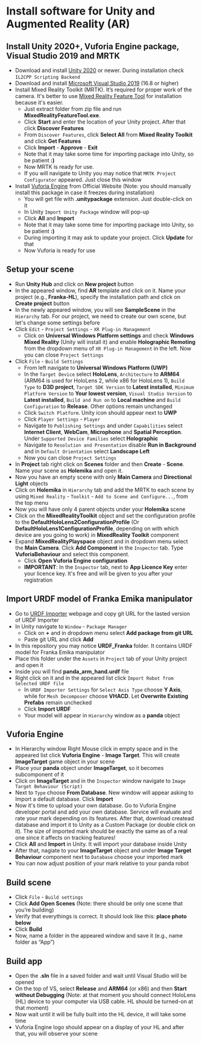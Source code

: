 # Install software for Unity and Augmented Reality (AR)
## Install Unity 2020+, Vuforia Engine package, Visual Studio 2019 and MRTK
* Download and install [Unity 2020](https://unity3d.com/get-unity/download) or newer. During installation check `IL2CPP Scripting Backend`
* Download and install [Microsoft Visual Studio 2019](https://visualstudio.microsoft.com/downloads/) (16.8 or higher)
* Install Mixed Reality Toolkit (MRTK). It’s required for proper work of the camera. It's better to use [Mixed Reality Feature Tool](https://www.microsoft.com/en-us/download/details.aspx?id=102778) for installation because it's easier. 
  - Just extract folder from zip file and run **MixedRealityFeatureTool.exe**. 
  - Click **Start** and enter the location of your Unity project. After that click **Discover Features**
  - From `Discover Features`, click **Select All** from **Mixed Reality Toolkit** and click **Get Features**
  - Click **Import** - **Approve** - **Exit**
  - Note that it may take some time for importing package into Unity, so be patient **:)**
  - Now MRTK is ready for use. 
  - If you will navigate to Unity you may notice that `MRTK Project Configurator` appeared. Just close this window 
* Install [Vuforia Engine](https://developer.vuforia.com/downloads/sdk) from Official Website (Note: you should manually install this package in case it freezes during installation)
  - You will get file with **.unitypackage** extension. Just double-click on it
  - In Unity `Import Unity Package` window will pop-up
  - Click **All** and **Import**
  - Note that it may take some time for importing package into Unity, so be patient **:)**
  - During importing it may ask to update your project. Click **Update** for that
  - Now Vuforia is ready for use
## Setup your scene
* Run **Unity Hub** and click on **New project** button
* In the appeared window, find **AR** template and click on it. Name your project (e.g., **Franka-HL**), specify the installation path and click on **Create project** button
* In the newly appeared window, you will see **SampleScene** in the `Hierarchy` tab. For our project, we need to create our own scene, but let's change some settings before
* Click `Edit` - `Project Settings` - `XR Plug-in Management`
  - Click on **Universal Windows Platform settings** and check **Windows Mixed Reality** (Unity will install it) and enable **Holographic Remoting** from the dropdown menu of `XR Plug-in Management` in the left. Now you can close `Project Settings`
* Click `File` - `Build Settings` 
  - From left navigate to **Universal Windows Platform (UWP)** 
  - In the `Target Device` select **HoloLens**, `Architecture` to **ARM64** (ARM64 is used for HoloLens 2, while x86 for HoloLens 1), `Build Type` to **D3D project**, `Target SDK Version` to **Latest installed**, `Minimum Platform Version` to **Your lowest version**, `Visual Studio Version` to **Latest installed**, `Build and Run on` to **Local machine** and `Build Configuration` to **Release**. Other options remain unchanged
  - Click `Switch Platform`. Unity icon should appear next to **UWP**
  - Click `Player Settings` - `Player`
  - Navigate to `Publishing Settings` and under `Capabilities` select **Internet Client**, **WebCam**, **Microphone** and **Spatial Perception**. Under `Supported Device Families` select **Holographic**
  - Navigate to `Resolution and Presentation` disable **Run in Background** and in `Default Orientation` select **Landscape Left**
  - Now you can close `Project Settings`
* In **Project** tab right click on **Scenes** folder and then **Create** - **Scene**. Name your scene as **Holemika** and open it.
* Now you have an empty scene with only **Main Camera** and **Directional Light** objects
* Click on **Holemika** in `Hierarchy` tab and add the MRTK to each scene by using `Mixed Reality` - `Toolkit` - `Add to Scene and Configure...`, from the top menu
* Now you will have only 4 parent objects under your **Holemika** scene
* Click on the **MixedRealityToolkit** object and set the configuration profile to the **DefaultHoloLens2ConfigurationProfile** (Or **DefaultHoloLens1ConfigurationProfile**, depending on with which device are you going to work) in **MixedReality Toolkit** component
* Expand **MixedRealityPlayspace** object and in dropdown menu select the **Main Camera**. Click **Add Component** in the `Inspector` tab. Type **VuforiaBehaviour** and select this component. 
  - Click **Open Vuforia Engine configuration** 
  - **IMPORTANT**: In the `Inspector` tab, next to **App Licence Key** enter your licence key. It's free and will be given to you after your registration
## Import URDF model of Franka Emika manipulator
* Go to [URDF Importer](https://github.com/Unity-Technologies/URDF-Importer) webpage and copy git URL for the lasted version of URDF Importer
* In Unity navigate to `Window` - `Package Manager`
  - Click on **+** and in dropdown menu select **Add package from git URL**
  - Paste git URL and click **Add**
* In this repository you may notice **URDF_Franka** folder. It contains URDF model for Franka Emika manipulator
* Place this folder under the `Assets` in `Project` tab of your Unity project and open it
* Inside you will find **panda_arm_hand.urdf** file
* Right click on it and in the appeared list click `Import Robot from Selected URDF file`
  - In `URDF Importer Settings` for `Select Axis Type` choose **Y Axis**, while for `Mesh Decomposer` choose **VHACD**. Let **Overwrite Existing Prefabs** remain unchecked
  - Click **Import URDF**
  - Your model will appear in `Hierarchy` window as a **panda** object
## Vuforia Engine
* In Hierarchy window Right Mouse click in empty space and in the appeared list click **Vuforia Engine** - **Image Target**. This will create **ImageTarget** game object in your scene
* Place your **panda** object under **ImageTarget**, so it becomes subcomponent of it
* Click on **ImageTarget** and in the `Inspector` window navigate to `Image Target Behaviour (Script)`
* Next to `Type` choose **From Database**. New window will appear asking to Import a default database. Click **Import**
* Now it's time to upload your own database. Go to Vuforia Engine developer portal and add your own database. Service will evaluate and rate your mark depending on its features. After that, download createad database and import it to Unity as a Custom Package (or double click on it). The size of imported mark should be exactly the same as of a real one since it affects on tracking features!
* Click **All** and **Import** in Unity. It will import your database inside Unity
* After that, nagiate to your **ImageTarget** object and under **Image Target Behaviour** component next to `Database` choose your imported mark
* You can now adjust position of your mark relative to your panda robot
## Build scene
* Click `File` - `Build settings`
* Click **Add Open Scenes** (Note: there should be only one scene that you’re building)
* Verify that everythings is correct. It should look like this: **place photo below**
* Click **Build**
* Now, name a folder in the appeared window and save it (e.g., name folder as “App”)
## Build app
* Open the **.sln** file in a saved folder and wait until Visual Studio will be opened
* On the top of VS, select **Release** and **ARM64** (or x86) and then **Start without Debugging** (Note: at that moment you should connect HoloLens (HL) device to your computer via USB cable. HL should be turned-on at that moment)
* Now wait until it will be fully built into the HL device, it will take some time
* Vuforia Engine logo should appear on a display of your HL and after that, you will observe your scene
